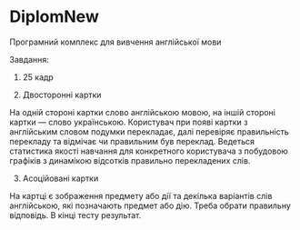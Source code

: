 DiplomNew
=========

Програмний комплекс для вивчення англійської мови

Завдання: 

1) 25 кадр

2) Двосторонні картки

На одній стороні картки слово англійською мовою, на іншій стороні картки — слово українською. 
Користувач при появі картки з англійським словом подумки перекладає, далі перевіряє правильність 
перекладу та відмічає чи правильним був переклад. Ведеться статистика якості навчання для конкретного 
користувача з побудовою графіків з динамікою відсотків правильно перекладених слів.

3) Асоційовані картки

На картці є зображення предмету або дії та декілька варіантів слів англійською, які позначають предмет або дію. 
Треба обрати правильну відповідь. В кінці тесту результат.
